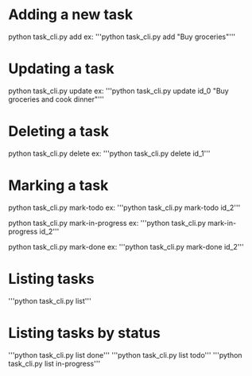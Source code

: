 # Adding a new task
python task_cli.py add <description>
ex: '''python task_cli.py add "Buy groceries"'''

# Updating a task
python task_cli.py update <task ID> <new description> 
ex: '''python task_cli.py update id_0 "Buy groceries and cook dinner"'''

# Deleting a task
python task_cli.py delete <task ID> 
ex: '''python task_cli.py delete id_1'''

# Marking a task
python task_cli.py mark-todo <task ID>
ex: '''python task_cli.py mark-todo id_2'''

python task_cli.py mark-in-progress <task ID>
ex: '''python task_cli.py mark-in-progress id_2'''

python task_cli.py mark-done <task ID>
ex: '''python task_cli.py mark-done id_2'''

# Listing tasks
'''python task_cli.py list'''

# Listing tasks by status
'''python task_cli.py list done'''
'''python task_cli.py list todo'''
'''python task_cli.py list in-progress'''